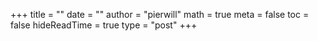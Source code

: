 +++
title = ""
date = ""
author = "pierwill"
math = true
meta = false
toc = false
hideReadTime = true
type = "post"
+++

<!--more-->
